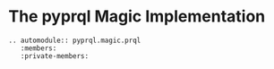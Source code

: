 # The pyprql Magic Implementation

```{eval-rst}
.. automodule:: pyprql.magic.prql
   :members:
   :private-members:
```
